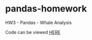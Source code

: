# pandas-homework
HW3 - Pandas - Whale Analysis

Code can be viewed [HERE](https://github.com/themichaelfoley/pandas-homework/blob/main/Starter_Code/whale_analysis.ipynb)
